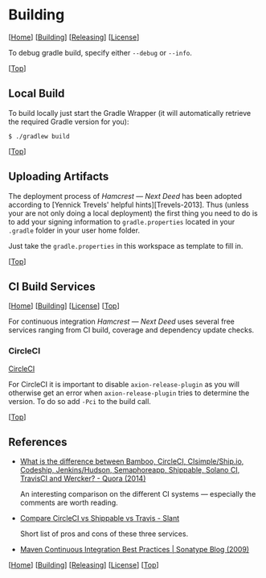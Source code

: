 # <a id="top"></a>Building

\[[Home][]]&nbsp;\[[Building][]]&nbsp;\[[Releasing][]]&nbsp;\[[License][]]

To debug gradle build, specify either `--debug` or `--info`.

\[[Top][]]

## Local Build

To build locally just start the Gradle Wrapper (it will automatically retrieve the required
Gradle version for you):

```
$ ./gradlew build
```

\[[Top][]]

## Uploading Artifacts

The deployment process of *Hamcrest &mdash; Next Deed* has been adopted according to
[Yennick Trevels' helpful hints][Trevels-2013]. Thus (unless your are not only doing a
local deployment) the first thing you need to do is to add your signing information to
`gradle.properties` located in your `.gradle` folder in your user home folder.

Just take the `gradle.properties` in this workspace as template to fill in.

\[[Top][]]

## CI Build Services

\[[Home][]]&nbsp;\[[Building][]]&nbsp;\[[License][]]&nbsp;\[[Top][]]

For continuous integration *Hamcrest &mdash; Next Deed* uses several free services ranging
from CI build, coverage and dependency update checks.

### CircleCI

[CircleCI][] 

For CircleCI it is important to disable `axion-release-plugin` as you will otherwise get an error
when `axion-release-plugin` tries to determine the version. To do so add `-Pci` to the build
call.

\[[Top][]]

## References

* [What is the difference between Bamboo, CircleCI, CIsimple/Ship.io, Codeship, Jenkins/Hudson, Semaphoreapp, Shippable, Solano CI, TravisCI and Wercker? - Quora (2014)][quora-cicompare]

    An interesting comparison on the different CI systems &mdash; especially the comments are worth reading.

* [Compare CircleCI vs Shippable vs Travis - Slant][slant-cicompare]

    Short list of pros and cons of these three services.

* [Maven Continuous Integration Best Practices | Sonatype Blog (2009)][sonatype-ci-best-practices]

\[[Home][]]&nbsp;\[[Building][]]&nbsp;\[[Releasing][]]&nbsp;\[[License][]]&nbsp;\[[Top][]]

<!-- Links -->

[CircleCI]: <http://circleci.com/> "CircleCI - Continuous Integration & Deployment"
[quora-cicompare]: <http://www.quora.com/What-is-the-difference-between-Bamboo-CircleCI-CIsimple-Ship-io-Codeship-Jenkins-Hudson-Semaphoreapp-Shippable-Solano-CI-TravisCI-and-Wercker> "What is the difference between Bamboo, CircleCI, CIsimple/Ship.io, Codeship, Jenkins/Hudson, Semaphoreapp, Shippable, Solano CI, TravisCI and Wercker? - Quora"
[slant-cicompare]: <http://www.slant.co/topics/186/compare/~circleci_vs_shippable_vs_travis> "Compare CircleCI vs Shippable vs Travis - Slant"
[sonatype-ci-best-practices]: <http://blog.sonatype.com/2009/01/maven-continuous-integration-best-practices> "Maven Continuous Integration Best Practices | Sonatype Blog (2009)"

[Home]: <./README.md> "Home"
[Building]: <./BUILDING.md> "Building Hamcrest Next Deed"
[Releasing]: <./RELEASING.md> "Building Hamcrest Next Deed"
[License]: <./LICENSE.md> "License of Hamcrest Next Deed"
[Top]: <#top>
